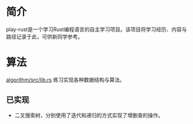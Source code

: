 # 简介
play-rust是一个学习Rust编程语言的自主学习项目。该项目将学习经历、内容与路径记录于此，可供新同学参考。

# 算法
[algorithm/src/lib.rs](algorithm) 练习实现各种数据结构与算法。

## 已实现
- 二叉搜索树，分别使用了迭代和递归的方式实现了增删查的操作。

